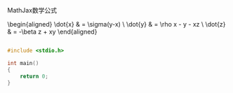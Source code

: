 MathJax数学公式

\begin{aligned}
\dot{x} & = \sigma(y-x) \\
\dot{y} & = \rho x - y - xz \\
\dot{z} & = -\beta z + xy
\end{aligned}

```cpp

#include <stdio.h>

int main()
{
    return 0;
}

```
